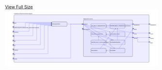 [View Full Size](https://raw.githubusercontent.com/mingfang/terraform-k8s-modules/master/modules/confluentinc/schema-registry/diagram.svg?sanitize=true)<img src="diagram.svg"/>
